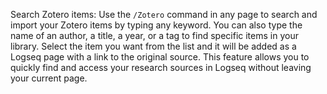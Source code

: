 Search Zotero items: Use the `/Zotero` command in any page to search and import your Zotero items by typing any keyword. You can also type the name of an author, a title, a year, or a tag to find specific items in your library. Select the item you want from the list and it will be added as a Logseq page with a link to the original source. This feature allows you to quickly find and access your research sources in Logseq without leaving your current page.
